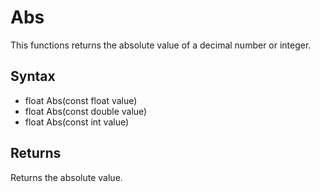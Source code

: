 # Abs #
This functions returns the absolute value of a decimal number or integer.

## Syntax ##
- float Abs(const float value)
- float Abs(const double value)
- float Abs(const int value)

## Returns ##
Returns the absolute value.

